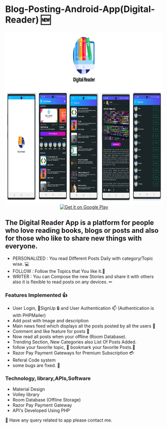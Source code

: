 # Blog-Posting-Android-App(Digital-Reader) 🆕
<p align="center">
  <img width="1000" height="550" src="Untitled_design_.png">
 <a href='https://play.google.com/store/apps/details?id=com.digital.reader&hl=en_IN&pcampaignid=pcampaignidMKT-Other-global-all-co-prtnr-py-PartBadge-Mar2515-1'><img width="350" height="150"alt='Get it on Google Play' src='https://play.google.com/intl/en_us/badges/static/images/badges/en_badge_web_generic.png'/></a>
</p>

## The Digital Reader App is a platform for people who love reading books, blogs or posts and also for those who like to share new things with everyone.

- PERSONALIZED : You read Different Posts Daily with category/Topic wise. 💻
- FOLLOW : Follow the Topics that You like it.🚶
- WRITER : You can Compose the new Stories and share it with others also it is flexible to read posts on any devices. ✏

### Features Implemented 👍
- User Login, 🔑SignUp 🔒 and User Authentication 📫 (Authentication is with PHPMailer)
- Add post with Image and description
- Main news feed which displays all the posts posted by all the users 📘
- Comment and like feature for posts 📕
- Now read all posts when your offline (Room Database).
- Trending Section, New Categories also List Of Posts Added.
- follow your favorite topic, 🔖 bookmark your favorite Posts.📗
- Razor Pay Payment Gateways for Premium Subscription 💳
- Referal Code system
- some bugs are fixed. 🐛


### Technology, library,APIs,Software
- Material Design 
- Volley library
- Room Database (Offline Storage)
- Razor Pay Payment Gateway
- API's Developed Using PHP 


📧 Have any query related to app please contact me.
